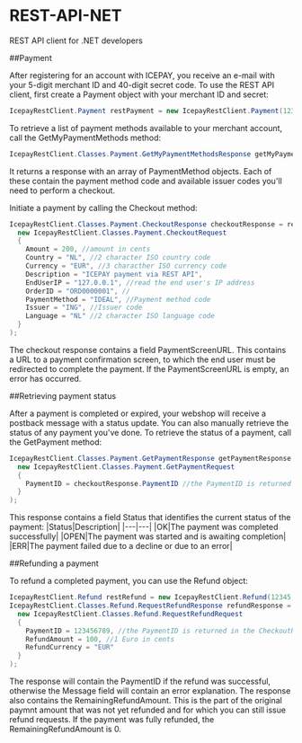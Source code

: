 # REST-API-NET
REST API client for .NET developers

##Payment

After registering for an account with ICEPAY, you receive an e-mail with your 5-digit merchant ID and 40-digit secret code.
To use the REST API client, first create a Payment object with your merchant ID and secret:

```C#
IcepayRestClient.Payment restPayment = new IcepayRestClient.Payment(12345, "AbCdEfGhIjKlMnOpQrStUvWxYz1234567890AbCd");
```

To retrieve a list of payment methods available to your merchant account, call the GetMyPaymentMethods method:

```C#
IcepayRestClient.Classes.Payment.GetMyPaymentMethodsResponse getMyPaymentMethodsResponse = restPayment.GetMyPaymentMethods();
```

It returns a response with an array of PaymentMethod objects. Each of these contain the payment method code and available issuer codes you'll need to perform a checkout.

Initiate a payment by calling the Checkout method:

```C#
IcepayRestClient.Classes.Payment.CheckoutResponse checkoutResponse = restPayment.Checkout(
  new IcepayRestClient.Classes.Payment.CheckoutRequest
  {
    Amount = 200, //amount in cents
    Country = "NL", //2 character ISO country code
    Currency = "EUR", //3 characther ISO currency code
    Description = "ICEPAY payment via REST API",
    EndUserIP = "127.0.0.1", //read the end user's IP address
    OrderID = "ORD0000001", //
    PaymentMethod = "IDEAL", //Payment method code
    Issuer = "ING", //Issuer code
    Language = "NL" //2 character ISO language code
  }
);
```

The checkout response contains a field PaymentScreenURL. This contains a URL to a payment confirmation screen, to which the end user must be redirected to complete the payment.
If the PaymentScreenURL is empty, an error has occurred.

##Retrieving payment status

After a payment is completed or expired, your webshop will receive a postback message with a status update. You can also manually retrieve the status of any payment you've done. To retrieve the status of a payment, call the GetPayment method:

```C#
IcepayRestClient.Classes.Payment.GetPaymentResponse getPaymentResponse = restPayment.GetPayment(
  new IcepayRestClient.Classes.Payment.GetPaymentRequest
  {
    PaymentID = checkoutResponse.PaymentID //the PaymentID is returned in the CheckoutResponse
  }
);
```

This response contains a field Status that identifies the current status of the payment:
|Status|Description|
|---|---|
|OK|The payment was completed successfully|
|OPEN|The payment was started and is awaiting completion|
|ERR|The payment failed due to a decline or due to an error|

##Refunding a payment

To refund a completed payment, you can use the Refund object:

```C#
IcepayRestClient.Refund restRefund = new IcepayRestClient.Refund(12345, "AbCdEfGhIjKlMnOpQrStUvWxYz1234567890AbCd");
IcepayRestClient.Classes.Refund.RequestRefundResponse refundResponse = restRefund.Checkout(
  new IcepayRestClient.Classes.Refund.RequestRefundRequest
  {
    PaymentID = 123456789, //the PaymentID is returned in the CheckoutResponse
    RefundAmount = 100, //1 Euro in cents
    RefundCurrency = "EUR"
  }
);
```

The response will contain the PaymentID if the refund was successful, otherwise the Message field will contain an error explanation.
The response also contains the RemainingRefundAmount. This is the part of the original paymnt amount that was not yet refunded and for which you can still issue refund requests. If the payment was fully refunded, the RemainingRefundAmount is 0.
